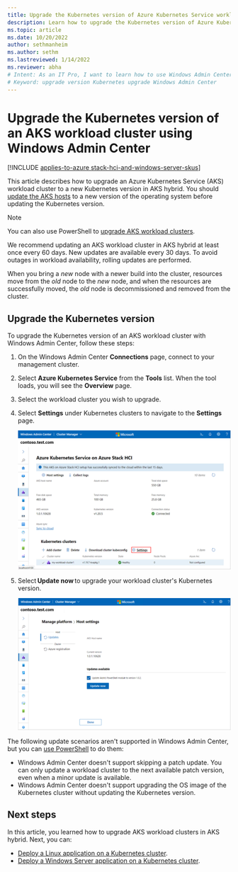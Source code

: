 ```yaml
---
title: Upgrade the Kubernetes version of Azure Kubernetes Service workload clusters with Windows Admin Center
description: Learn how to upgrade the Kubernetes version of Azure Kubernetes Service (AKS) workload clusters in AKS hybrid
ms.topic: article
ms.date: 10/20/2022
author: sethmanheim
ms.author: sethm 
ms.lastreviewed: 1/14/2022
ms.reviewer: abha
# Intent: As an IT Pro, I want to learn how to use Windows Admin Center to upgrade my AKS clusters.
# Keyword: upgrade version Kubernetes upgrade Windows Admin Center
---
```


# Upgrade the Kubernetes version of an AKS workload cluster using Windows Admin Center

[!INCLUDE [applies-to-azure stack-hci-and-windows-server-skus](includes/aks-hci-applies-to-skus/aks-hybrid-applies-to-azure-stack-hci-windows-server-sku.md)]

This article describes how to upgrade an Azure Kubernetes Service (AKS) workload cluster to a new Kubernetes version in AKS hybrid. You should [update the AKS hosts](update-akshci-host-windows-admin-center.md) to a new version of the operating system before updating the Kubernetes version.

> [!NOTE]
> You can also use PowerShell to [upgrade AKS workload clusters](upgrade.md).

We recommend updating an AKS workload cluster in AKS hybrid at least once every 60 days. New updates are available every 30 days. To avoid outages in workload availability, rolling updates are performed.

When you bring a _new_ node with a newer build into the cluster, resources move from the _old_ node to the _new_ node, and when the resources are successfully moved, the _old_ node is decommissioned and removed from the cluster.

## Upgrade the Kubernetes version

To upgrade the Kubernetes version of an AKS workload cluster with Windows Admin Center, follow these steps: 

1. On the Windows Admin Center **Connections** page, connect to your management cluster.
2. Select **Azure Kubernetes Service** from the **Tools** list. When the tool loads, you will see the **Overview** page.
3. Select the workload cluster you wish to upgrade.
4. Select **Settings** under Kubernetes clusters to navigate to the **Settings** page. 

   [ ![Screenshot showing the Settings option for Kubernetes clusters in Windows Admin Center.](./media/wac-kubernetes-upgrade/kubernetes-upgrade-settings.png) ](./media/wac-kubernetes-upgrade/kubernetes-upgrade-settings.png#lightbox)

5. Select **Update now** to upgrade your workload cluster's Kubernetes version. 

   [ ![Screenshot showing the Update Now button on the Host Settings page in Windows Admin Center.](./media/wac-kubernetes-upgrade/kubernetes-cluster-update-now.png) ](./media/wac-kubernetes-upgrade/kubernetes-cluster-update-now.png#lightbox)

The following update scenarios aren't supported in Windows Admin Center, but you can [use PowerShell](upgrade.md) to do them:

- Windows Admin Center doesn't support skipping a patch update. You can only update a workload cluster to the next available patch version, even when a minor update is available.  
- Windows Admin Center doesn't support upgrading the OS image of the Kubernetes cluster without updating the Kubernetes version.

## Next steps

In this article, you learned how to upgrade AKS workload clusters in AKS hybrid. Next, you can:
- [Deploy a Linux application on a Kubernetes cluster](./deploy-linux-application.md).
- [Deploy a Windows Server application on a Kubernetes cluster](./deploy-windows-application.md).
